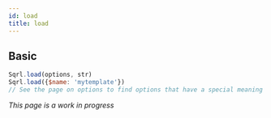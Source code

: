 ```yaml
---
id: load
title: load
---
```


## Basic

```js
Sqrl.load(options, str)
Sqrl.load({$name: 'mytemplate'})
// See the page on options to find options that have a special meaning
```

*This page is a work in progress*